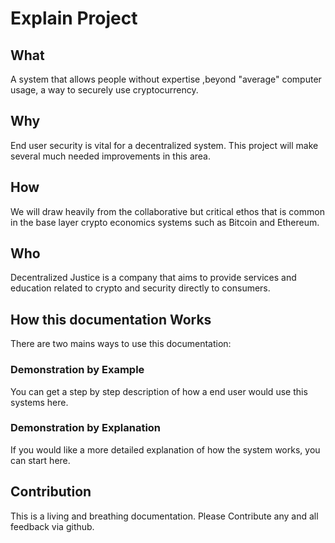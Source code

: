 # Explain Project

## What
A system that allows people without expertise ,beyond "average" computer usage, a way to securely use cryptocurrency.

## Why
End user security is vital for a decentralized system. This project will make several much needed improvements in this area.

## How
We will draw heavily from the collaborative but critical ethos that is common  in the base layer crypto economics systems such as Bitcoin and Ethereum.

## Who
Decentralized Justice is a company that aims to provide services and education related to crypto and security directly to consumers.

## How this documentation Works
There are two mains ways to use this documentation:
### Demonstration by Example
You can get a step by step description of how a end user would use this systems here.
### Demonstration by Explanation
If you would like a more detailed explanation of how the system works, you can start here.

## Contribution
This is a living and breathing documentation. Please Contribute any and all feedback via github.
